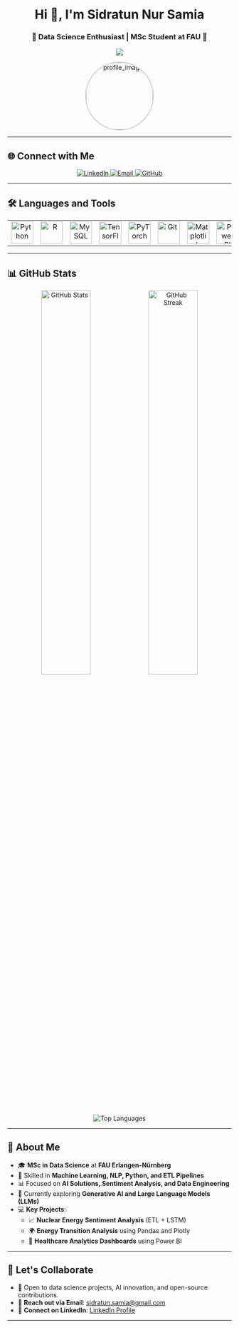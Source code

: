 <h1 align="center">Hi 👋, I'm Sidratun Nur Samia</h1>
<h3 align="center">🌟 Data Science Enthusiast | MSc Student at FAU 🌟</h3>

<!-- Typing Animation -->
<p align="center">
  <img src="https://readme-typing-svg.herokuapp.com?font=Roboto&size=22&color=6A46D4&center=true&vCenter=true&width=450&lines=Data+Science+Enthusiast;Machine+Learning+Practitioner;Passionate+about+AI+%26+NLP;Open+to+Collaboration+%26+Learning" />
</p>

<!-- Profile Image -->
<p align="center">
  <img src="https://via.placeholder.com/150" alt="profile_image" width="150" height="150" style="border-radius: 50%; border: 2px solid #ccc;" />
</p>

---

## 🌐 **Connect with Me**
<p align="center">
  <a href="https://www.linkedin.com/in/snsamia/" target="_blank">
    <img src="https://img.shields.io/badge/LinkedIn-%230077B5.svg?style=for-the-badge&logo=linkedin&logoColor=white" alt="LinkedIn"/>
  </a>
  <a href="mailto:sidratun.samia@gmail.com" target="_blank">
    <img src="https://img.shields.io/badge/Email-D14836?style=for-the-badge&logo=gmail&logoColor=white" alt="Email"/>
  </a>
  <a href="https://github.com/snsamia" target="_blank">
    <img src="https://img.shields.io/badge/GitHub-333333?style=for-the-badge&logo=github&logoColor=white" alt="GitHub"/>
  </a>
</p>


---
## 🛠️ **Languages and Tools**

<table align="center">
  <tr>
    <!-- Python -->
    <td align="center" width="100">
      <a href="https://www.python.org/" target="_blank">
        <img src="https://cdn.jsdelivr.net/gh/devicons/devicon/icons/python/python-original.svg" width="50" height="50" alt="Python"/>
      </a>
    </td>
    <!-- R -->
    <td align="center" width="100">
      <a href="https://www.r-project.org/" target="_blank">
        <img src="https://cdn.jsdelivr.net/gh/devicons/devicon/icons/r/r-original.svg" width="50" height="50" alt="R"/>
      </a>
    </td>
    <!-- MySQL -->
    <td align="center" width="100">
      <a href="https://www.mysql.com/" target="_blank">
        <img src="https://cdn.jsdelivr.net/gh/devicons/devicon/icons/mysql/mysql-original.svg" width="50" height="50" alt="MySQL"/>
      </a>
    </td>
    <!-- TensorFlow -->
    <td align="center" width="100">
      <a href="https://www.tensorflow.org/" target="_blank">
        <img src="https://cdn.jsdelivr.net/gh/devicons/devicon/icons/tensorflow/tensorflow-original.svg" width="50" height="50" alt="TensorFlow"/>
      </a>
    </td>
    <!-- PyTorch -->
    <td align="center" width="100">
      <a href="https://pytorch.org/" target="_blank">
        <img src="https://cdn.jsdelivr.net/gh/devicons/devicon/icons/pytorch/pytorch-original.svg" width="50" height="50" alt="PyTorch"/>
      </a>
    </td>
    <!-- Git -->
    <td align="center" width="100">
      <a href="https://git-scm.com/" target="_blank">
        <img src="https://cdn.jsdelivr.net/gh/devicons/devicon/icons/git/git-original.svg" width="50" height="50" alt="Git"/>
      </a>
    </td>
    <!-- Matplotlib -->
    <td align="center" width="100">
      <a href="https://matplotlib.org/" target="_blank">
        <img src="https://upload.wikimedia.org/wikipedia/commons/8/84/Matplotlib_icon.svg" width="50" height="50" alt="Matplotlib"/>
      </a>
    </td>
    <!-- Power BI -->
    <td align="center" width="100">
      <a href="https://powerbi.microsoft.com/" target="_blank">
        <img src="https://img.icons8.com/color/48/000000/power-bi.png" width="50" height="50" alt="Power BI"/>
      </a>
    </td>
    <!-- Tableau -->
    <td align="center" width="100">
      <a href="https://www.tableau.com/" target="_blank">
        <img src="https://cdn.worldvectorlogo.com/logos/tableau-software.svg" width="50" height="50" alt="Tableau"/>
      </a>
    </td>
  </tr>
</table>

---

## 📊 **GitHub Stats**
<p align="center">
  <img width="47%" src="https://github-readme-stats.vercel.app/api?username=snsamia&show_icons=true&theme=light&count_private=true" alt="GitHub Stats" />
  <img width="47%" src="https://github-readme-streak-stats.herokuapp.com/?user=snsamia&theme=light" alt="GitHub Streak" />
</p>

<p align="center">
  <img src="https://github-readme-stats.vercel.app/api/top-langs/?username=snsamia&layout=compact&theme=light" alt="Top Languages" />
</p>

---

## 🚀 **About Me**
- 🎓 **MSc in Data Science** at **FAU Erlangen-Nürnberg**  
- 🧠 Skilled in **Machine Learning, NLP, Python, and ETL Pipelines**  
- 📊 Focused on **AI Solutions, Sentiment Analysis, and Data Engineering**  
- 🌱 Currently exploring **Generative AI and Large Language Models (LLMs)**  
- 💻 **Key Projects**:  
   - 📈 **Nuclear Energy Sentiment Analysis** (ETL + LSTM)  
   - 🌍 **Energy Transition Analysis** using Pandas and Plotly  
   - 🏥 **Healthcare Analytics Dashboards** using Power BI  

---

## 🎯 **Let's Collaborate**
- 🤝 Open to data science projects, AI innovation, and open-source contributions.  
- 💌 **Reach out via Email**: [sidratun.samia@gmail.com](mailto:sidratun.samia@gmail.com)  
- 🔗 **Connect on LinkedIn**: [LinkedIn Profile](https://linkedin.com/in/sidratun-nur-samia)  

---


